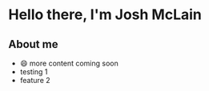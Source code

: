 # Hello there, I'm Josh McLain

## About me

- :smile: more content coming soon
- testing 1
- feature 2